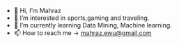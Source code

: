 - 👋 Hi, I’m Mahraz
- 👀 I’m interested in sports,gaming and traveling.
- 🌱 I’m currently learning Data Mining, Machine learning.
- 📫 How to reach me -> mahraz.ewu@gmail.com


